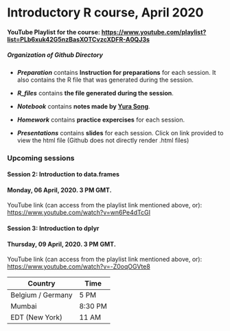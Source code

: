 # Introductory R course, April 2020

#### YouTube Playlist for the course: https://www.youtube.com/playlist?list=PLb6xuk42G5nzBasXOTCvzcXDFR-A0QJ3s

##### Organization of Github Directory

- ***Preparation*** contains **Instruction for preparations** for each session. It also contains the R file that was generated during the session.

- ***R_files*** contains **the file generated during the session**.

- ***Notebook*** contains **notes made by [Yura Song](https://github.com/yurasong)**.

- ***Homework*** contains **practice expercises** for each session.

- ***Presentations*** contains **slides** for each session. Click on link provided to view the html file (Github does not directly render .html files)

### Upcoming sessions

#### Session 2: Introduction to data.frames
#### Monday, 06 April, 2020. 3 PM GMT. 
YouTube link (can access from the playlist link mentioned above, or): https://www.youtube.com/watch?v=wn6Pe4dTcGI

#### Session 3: Introduction to dplyr
#### Thursday, 09 April, 2020. 3 PM GMT.
YouTube link (can access from the playlist link mentioned above, or): https://www.youtube.com/watch?v=-Z0oqOGVte8

Country | Time
--------|------
Belgium / Germany | 5 PM
Mumbai | 8:30 PM
EDT (New York) | 11 AM
